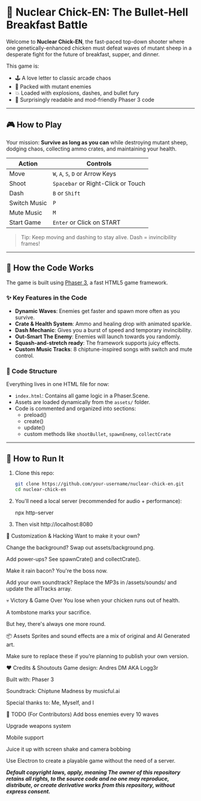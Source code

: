 # 🐔 Nuclear Chick-EN: The Bullet-Hell Breakfast Battle

Welcome to **Nuclear Chick-EN**, the fast-paced top-down shooter where one genetically-enhanced chicken must defeat waves of mutant sheep in a desperate fight for the future of breakfast, supper, and dinner.

This game is:
- 🕹️ A love letter to classic arcade chaos
- 🐑 Packed with mutant enemies
- 💥 Loaded with explosions, dashes, and bullet fury
- 🧠 Surprisingly readable and mod-friendly Phaser 3 code

---

## 🎮 How to Play

Your mission: **Survive as long as you can** while destroying mutant sheep, dodging chaos, collecting ammo crates, and maintaining your health.

| Action        | Controls                            |
|---------------|-------------------------------------|
| Move          | `W`, `A`, `S`, `D` or Arrow Keys    |
| Shoot         | `Spacebar` or Right-Click or  Touch |
| Dash          | `B` or `Shift`                      |
| Switch Music  | `P`                                 |
| Mute Music    | `M`                                 |
| Start Game    | `Enter` or Click on START           |

> Tip: Keep moving and dashing to stay alive. Dash = invincibility frames!

---

## 🧠 How the Code Works

The game is built using [Phaser 3](https://phaser.io), a fast HTML5 game framework.

### ✨ Key Features in the Code

- **Dynamic Waves**: Enemies get faster and spawn more often as you survive.
- **Crate & Health System**: Ammo and healing drop with animated sparkle.
- **Dash Mechanic**: Gives you a burst of speed and temporary invincibility.
- **Out-Smart The Enemy**: Enemies will launch towards you randomly.
- **Squash-and-stretch ready**: The framework supports juicy effects.
- **Custom Music Tracks**: 8 chiptune-inspired songs with switch and mute control.

### 📁 Code Structure

Everything lives in one HTML file for now:

- `index.html`: Contains all game logic in a Phaser.Scene.
- Assets are loaded dynamically from the `assets/` folder.
- Code is commented and organized into sections:
  - preload()
  - create()
  - update()
  - custom methods like `shootBullet`, `spawnEnemy`, `collectCrate`

---

## 🚀 How to Run It

1. Clone this repo:

   ```bash
   git clone https://github.com/your-username/nuclear-chick-en.git
   cd nuclear-chick-en

2. You'll need a local server (recommended for audio + performance):

    npx http-server
    
3. Then visit http://localhost:8080

🐣 Customization & Hacking
Want to make it your own?

  Change the background? Swap out assets/background.png.

  Add power-ups? See spawnCrate() and collectCrate().

  Make it rain bacon? You're the boss now.

  Add your own soundtrack? Replace the MP3s in /assets/sounds/ and update the allTracks array.

💀 Victory & Game Over
You lose when your chicken runs out of health.

  A tombstone marks your sacrifice.

But hey, there's always one more round.

📦 Assets
Sprites and sound effects are a mix of original and AI Generated art.

  Make sure to replace these if you’re planning to publish your own version.

❤️ Credits & Shoutouts
Game design: Andres DM AKA Logg3r

  Built with: Phaser 3

  Soundtrack: Chiptune Madness by musicful.ai

Special thanks to: Me, Myself, and I

🧪 TODO (For Contributors)
   Add boss enemies every 10 waves

   Upgrade weapons system

   Mobile support

   Juice it up with screen shake and camera bobbing

   Use Electron to create a playable game without the need of a server.

***Default copyright laws, apply, meaning
The owner of this repository retains all rights, to the source code and no one may reproduce, 
distribute, or create derivative works from this repository, without express consent.***

